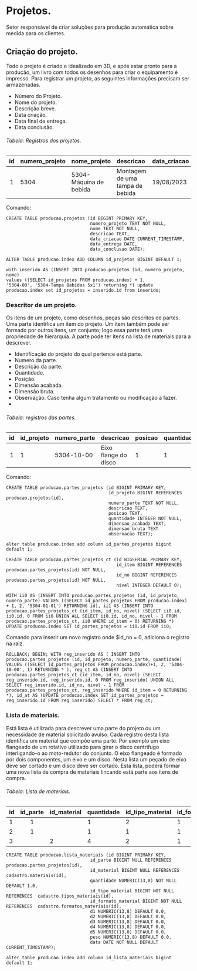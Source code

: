 # Projetos.
Setor responsável de criar soluções para produção automática sobre medida para
os clientes.

## Criação do projeto.
Todo o projeto é criado e idealizado em 3D, e após estar pronto para a
produção, um livro com todos os desenhos para criar o equipamento é impresso.
Para registrar um projeto, as seguintes informações precisam ser armazenadas.
 - Número do Projeto.
 - Nome do projeto.
 - Descrição breve.
 - Data criação.
 - Data final de entrega.
 - Data conclusão.

###### Tabela: Registros dos projetos.
| id  | numero_projeto | nome_projeto           | descricao                       | data_criacao | data_entrega | data_conclusao |
|:---:|:---------------|:-----------------------|:--------------------------------|:-------------|:-------------|----------------|
|  1  | 5304           | 5304-Máquina de bebida | Montagem de uma tampa de bebida | 19/08/2023   | 12/11/2023   |                |
Comando:
```
CREATE TABLE producao.projetos (id BIGINT PRIMARY KEY, 
                                numero_projeto TEXT NOT NULL, 
                                nome TEXT NOT NULL, 
                                descricao TEXT, 
                                data_criacao DATE CURRENT_TIMESTAMP, 
                                data_entrega DATE, 
                                data_conclusao DATE);

ALTER TABLE producao.index ADD COLUMN id_projetos BIGINT DEFAULT 1;

with inserido AS (INSERT INTO producao.projetos (id, numero_projeto, nome) 
values ((SELECT id_projetos FROM producao.index) + 1, 
'5304-00', '5304-Tampa Babidas 5x1') returning *) update producao.index set id_projetos = inserido.id from inserido;

```
### Descritor de um projeto.
Os itens de um projeto, como desenhos, peças são descritos de partes.
Uma parte identifica um item do projeto.
Um item também pode ser formado por outros itens, um conjunto; logo 
essa parte terá uma propriedade de hierarquia.
A parte pode ter itens na lista de materiais para a descrever.
 - Identificação do projeto do qual pertence está parte.
 - Numero da parte.
 - Descrição da parte.
 - Quantidade.
 - Posição.
 - Dimensão acabada.
 - Dimensão bruta.
 - Observação. Caso tenha algum tratamento ou modificação a fazer.
 - 
###### Tabela: registros das partes.
| id  | id_projeto | numero_parte | descricao            | posicao | quantidade | dimensao_acabada | dimensao_bruta | observacao |
|:---:|:-----------|:-------------|:---------------------|:--------|:-----------|:-----------------|:---------------|:----------:|
|  1  | 1          | 5304-10-00   | Eixo flange do disco | 1       | 1          |                  |                |            |
Comando:
```
CREATE TABLE producao.partes_projetos (id BIGINT PRIMARY KEY,
                                       id_projeto BIGINT REFERENCES producao.projetos(id),
                                       numero_parte TEXT NOT NULL,
                                       descricao TEXT,
                                       posicao TEXT,
                                       quantidade INTEGER NOT NULL,
                                       dimensao_acabada TEXT,
                                       dimensao_bruta TEXT
                                       observacao TEXT);

alter table producao.index add column id_partes_projetos bigint default 1;

CREATE TABLE producao.partes_projetos_ct (id BIGSERIAL PRIMARY KEY,
                                          id_item BIGINT REFERENCES producao.partes_projetos(id) NOT NULL,
                                          id_no BIGINT REFERENCES producao.partes_projetos(id) NOT NULL,
                                          nivel INTEGER DEFAULT 0);

WITH ii0 AS (INSERT INTO producao.partes_projetos (id, id_projeto, numero_parte) VALUES ((SELECT id_partes_projetos FROM producao.index) + 1, 2, '5304-01-01') RETURNING id), ii1 AS (INSERT INTO producao.partes_projetos_ct (id_item, id_no, nivel) (SELECT ii0.id, ii0.id, 0 FROM ii0 UNION ALL SELECT ii0.id, id_no, nivel - 1 FROM producao.partes_projetos_ct, ii0 WHERE id_item = 0) RETURNING *) UPDATE producao.index SET id_partes_projetos = ii0.id FROM ii0;

```
Comando para inserir um novo registro onde $id_no = 0, adiciona o registro na raiz.
```
ROLLBACK; BEGIN; WITH reg_inserido AS ( INSERT INTO producao.partes_projetos (id, id_projeto, numero_parte, quantidade) VALUES ((SELECT id_partes_projetos FROM producao.index)+1, 2, '5304-10-00', 1) RETURNING * ), reg_ct AS (INSERT INTO producao.partes_projetos_ct (id_item, id_no, nivel) (SELECT reg_inserido.id, reg_inserido.id, 0 FROM reg_inserido) UNION ALL SELECT reg_inserido.id, id_no, nivel - 1 FROM producao.partes_projetos_ct, reg_inserido WHERE id_item = 0 RETURNING *), id_at AS (UPDATE producao.index SET id_partes_projetos = reg_inserido.id FROM reg_inserido) SELECT * FROM reg_ct;
```
### Lista de materiais.
Está lista é utilizada para descrever uma parte do projeto ou um
necessidade de material solicitado avulso.
Cada registro desta lista identifica um material que compõe uma parte.
Por exemplo um eixo flangeado de um rotativo utilizado para girar
o disco centrifugo interligando-o ao moto-redutor do conjunto. O eixo
flangeado é formado por dois componentes, um eixo e um disco.
Nesta lista um peçado de eixo deve ser cortado e um disco deve ser
cortado. 
Está lista, poderá formar uma nova lista de compra de materiais lincando está 
parte aos itens de compra.

###### Tabela: Lista de materiais.
| id  | id_parte | id_material | quantidade | id_tipo_material | id_formato_material | d1   | d2   | d3  | d4  | d5  | peso  | data |
|:----|:--------:|:------------|:-----------|:-----------------|:--------------------|:-----|:-----|:----|:----|:----|:------|:----:|
| 1   |    1     |             | 1          | 2                | 1                   | 38,1 | 148  |     |     |     | 2,35  |      |
| 2   |    1     |             | 1          | 1                | 1                   | 308  | 12,7 |     |     |     | 2,35  |      |
| 3   |          | 2           | 4          | 2                | 1                   | 100  | 208  |     |     |     | 2,35  |      |
```
CREATE TABLE producao.lista_materiais (id BIGINT PRIMARY KEY, 
                                id_parte BIGINT NULL REFERENCES producao.partes_projetos(id),  
                                id_material BIGINT NULL REFERENCES cadastro.materiais(id), 
                                quantidade NUMERIC(13,8) NOT NULL DEFAULT 1.0, 
                                id_tipo_material BIGINT NOT NULL REFERENCES  cadastro.tipos_materiais(id), 
                                id_formato_material BIGINT NOT NULL REFERENCES  cadastro.formatos_materiais(id), 
                                d1 NUMERIC(13,8) DEFAULT 0.0,
                                d2 NUMERIC(13,8) DEFAULT 0.0,
                                d3 NUMERIC(13,8) DEFAULT 0.0,
                                d4 NUMERIC(13,8) DEFAULT 0.0,
                                d5 NUMERIC(13,8) DEFAULT 0.0,
                                peso NUMERIC(13,8) DEFAULT 0.0,
                                data DATE NOT NULL DEFAULT CURRENT_TIMESTAMP);

alter table producao.index add column id_lista_materiais bigint default 1;
```
###### 